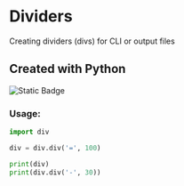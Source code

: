 # Dividers

Creating dividers (divs) for CLI or output files

## Created with Python
![Static Badge](https://img.shields.io/badge/Python-3.12-Green?style=flat-square&link=https%3A%2F%2Fwww.python.org%2F)

### Usage:
```python
import div

div = div.div('=', 100)

print(div)
print(div.div('-', 30))
```